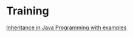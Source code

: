 # Training

<a href=https://beginnersbook.com/2013/03/inheritance-in-java/>Inheritance in Java Programming with examples</a>
